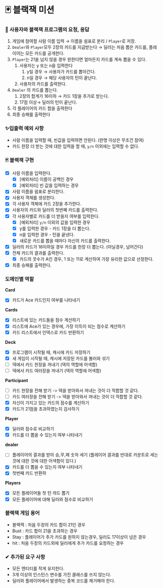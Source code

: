 # 🃏 블랙잭 미션

### 🎰 사용자와 블랙잭 프로그램의 요청, 응답

1. 게임에 참여할 사람 이름 입력 → 이름을 쉼표로 분리 / `Player`로 저장.
2. `Dealer`와 `Player`모두 2장의 카드를 지급받는다 → 딜러는 처음 뽑은 카드를, 플레이어는 모든 카드를 공개한다.
3. `Player`는 21을 넘지 않을 경우 원한다면 얼마든지 카드를 계속 뽑을 수 있다.
    1. 사용자는 y 또는 n을 입력한다
        1. y일 경우 → 사용자가 카드를 뽑아간다.
        2. n일 경우 → 해당 사용자의 턴이 끝난다.
    2. 사용자의 카드를 출력한다.
4. `Dealer` 의 카드를 뽑는다.
    1. 2장의 합계가 16이하 → 카드 1장을 추가로 받는다.
    2. 17점 이상→ 딜러의 턴이 끝난다.
5. 각 플레이어의 카드 합을 출력한다
6. 최종 승패를 출력한다

### ✨입출력 예외 사항

- 사람 이름을 입력할 때, 빈값을 입력하면 안된다. (한명 이상은 무조건 참여)
- 카드 한장 더 받는 것에 대한 입력을 할 때, `y/n` 이외에는 입력할 수 없다.

### 🃏 블랙잭 구현

- [x]  사람 이름을 입력한다.
    - [x]  [예외처리] 이름이 공백인 경우
    - [x]  [예외처리] 빈 값을 입력하는 경우
- [x]  사람 이름을 쉼표로 분리한다.
- [x]  사용자 객체를 생성한다.
- [x]  각 사용자 객체에 카드 2장을 추가한다.
- [x]  사용자의 카드와 딜러의 첫번째 카드를 출력한다.
- [x]  각 사용자별로 카드를 더 받을지 여부를 입력한다.
    - [x]  [예외처리] `y/n` 이외의 값을 입력한 경우
    - [x]  y를 입력한 경우 - 카드 1장을 더 뽑는다.
    - [x]  n을 입력한 경우 - 턴을 끝낸다.
    - [x]  새로운 카드를 뽑을 때마다 자신의 카드를 출력한다.
- [x]  딜러의 카드가 16이하일 경우 카드를 한장 더 뽑는다. (아닐경우, 넘어간다)
- [x]  전체 카드의 결과를 출력한다.
   - [x]  카드의 끗수가 A인 경우, 1 또는 11로 계산하여 가장 유리한 값으로 선정한다.
- [x]  최종 승패를 출력한다.

### 도메인별 역할
**Card**
- [x] 카드가 Ace 카드인지 여부를 나타내기

**Cards**
- [x] 리스트에 있는 카드들을 점수 계산하기
- [x] 리스트에 Ace가 있는 경우에, 가장 이득이 되는 점수로 계산하기
- [x] 카드 리스트에서 인덱스로 카드 반환하기

**Deck**
- [x] 프로그램이 시작될 때, 캐시에 카드 저장하기
- [x] 새 게임이 시작될 때, 캐시에 저장된 카드를 불러와 섞기
- [ ] 덱에서 카드 한장을 꺼내기 (덱의 역할에 어색함)
- [ ] 덱에서 카드 여러장을 꺼내기 (덱의 역할에 어색함)

**Participant**
- [ ] 카드 한장을 전해 받기 ->  덱을 받아와서 꺼내는 것이 더 적합할 것 같다.
- [ ] 카드 여러장을 전해 받기 -> 덱을 받아와서 꺼내는 것이 더 적합할 것 같다.
- [x] 자신이 가지고 있는 카드의 점수를 계산하기
- [x] 카드가 21점을 초과하였는지 검사하기

**Player**
- [x] 딜러와 점수로 비교하기
- [x] 카드를 더 뽑을 수 있는지 여부 나타내기

**dealer**
- [ ] 플레이어의 결과를 받아 승,무,패 숫자 세기 (플레이어 결과를 반대로 카운트로 세는 것에 대한 것에 대한 어색함이 있다.)
- [x] 카드를 더 뽑을 수 있는지 여부 나타내기
- [x] 첫번째 카드 반환하 

**Players**
- [x] 모든 플레이어들 첫 턴 까드 뽑기
- [x] 모든 플레이어에 대해 딜러와 점수로 비교하기

### 블랙잭 게임 용어
- 블랙잭 : 처음 두장의 카드 합이 21인 경우
- Bust : 카드 합이 21을 초과하는 경우
- Stay : 플레이어가 추가 카드를 원하지 않는경우, 딜러도 17이상이 넘은 경우
- hit : 처음 두장의 카드외에 딜러에게 추가 카드를 요청하는 경우

### ✔ 추가된 요구 사항

- 모든 엔티티를 작게 유지한다.
- 3개 이상의 인스턴스 변수를 가진 클래스를 쓰지 않는다.
- 딜러와 플레이어에서 발생하는 중복 코드를 제거해야 한다.
